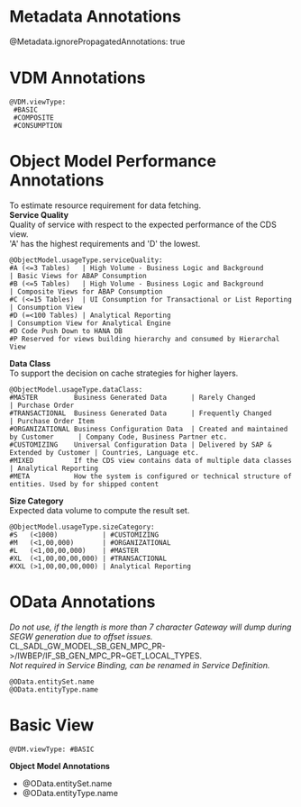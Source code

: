
# Metadata Annotations

@Metadata.ignorePropagatedAnnotations: true

# VDM Annotations

```
@VDM.viewType:
 #BASIC
 #COMPOSITE
 #CONSUMPTION 
```

# Object Model Performance Annotations

To estimate resource requirement for data fetching. <br />
**Service Quality**<br />
Quality of service with respect to the expected performance of the CDS view.<br />
'A' has the highest requirements and 'D' the lowest. 
```
@ObjectModel.usageType.serviceQuality:
#A (<=3 Tables)   | High Volume - Business Logic and Background        | Basic Views for ABAP Consumption
#B (<=5 Tables)   | High Volume - Business Logic and Background        | Composite Views for ABAP Consumption
#C (<=15 Tables)  | UI Consumption for Transactional or List Reporting | Consumption View 
#D (=<100 Tables) | Analytical Reporting                               | Consumption View for Analytical Engine
#D Code Push Down to HANA DB
#P Reserved for views building hierarchy and consumed by Hierarchal View
```
**Data Class**<br />
To support the decision on cache strategies for higher layers.
```
@ObjectModel.usageType.dataClass:
#MASTER         Business Generated Data      | Rarely Changed                          | Purchase Order
#TRANSACTIONAL  Business Generated Data      | Frequently Changed                      | Purchase Order Item
#ORGANIZATIONAL Business Configuration Data  | Created and maintained by Customer      | Company Code, Business Partner etc.
#CUSTOMIZING    Universal Configuration Data | Delivered by SAP & Extended by Customer | Countries, Language etc.
#MIXED          If the CDS view contains data of multiple data classes                 | Analytical Reporting
#META           How the system is configured or technical structure of entities. Used by for shipped content
```
**Size Category**<br />
Expected data volume to compute the result set.
```
@ObjectModel.usageType.sizeCategory: 
#S   (<1000)           | #CUSTOMIZING
#M   (<1,00,000)       | #ORGANIZATIONAL 
#L   (<1,00,00,000)    | #MASTER
#XL  (<1,00,00,00,000) | #TRANSACTIONAL
#XXL (>1,00,00,00,000) | Analytical Reporting
```

# OData Annotations
*Do not use, if the length is more than 7 character Gateway will dump during SEGW generation due to offset issues.*<br />
CL_SADL_GW_MODEL_SB_GEN_MPC_PR->/IWBEP/IF_SB_GEN_MPC_PR~GET_LOCAL_TYPES.<br />
*Not required in Service Binding, can be renamed in Service Definition.*
```
@OData.entitySet.name
@OData.entityType.name
```
# Basic View

```
@VDM.viewType: #BASIC
```
**Object Model   Annotations**



- @OData.entitySet.name
- @OData.entityType.name

```
